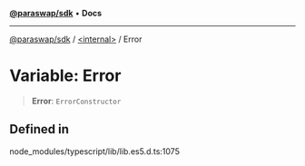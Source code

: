 [**@paraswap/sdk**](../../README.md) • **Docs**

***

[@paraswap/sdk](../../globals.md) / [\<internal\>](../README.md) / Error

# Variable: Error

> **Error**: `ErrorConstructor`

## Defined in

node\_modules/typescript/lib/lib.es5.d.ts:1075
